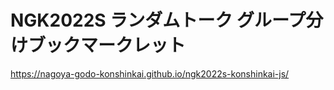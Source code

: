 # NGK2022S ランダムトーク グループ分けブックマークレット

https://nagoya-godo-konshinkai.github.io/ngk2022s-konshinkai-js/
